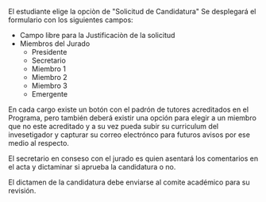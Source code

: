 El estudiante elige la opciòn de "Solicitud de Candidatura"
Se desplegará el formulario con los siguientes campos:
- Campo libre para la Justificaciòn de la solicitud
- Miembros del Jurado
  - Presidente
  - Secretario
  - Miembro 1
  - Miembro 2
  - Miembro 3
  - Emergente
 
 En cada cargo existe un botón con el padrón de tutores acreditados en el Programa, pero también deberá existir una opción 
 para elegir a un miembro que no este acreditado y a su vez pueda subir su curriculum del invesetigador y capturar su correo electrónco
 para futuros avisos por ese medio al respecto. 
  
 El secretario en conseso con el jurado es quien asentará los comentarios en el acta y dictaminar si aprueba  la candidatura o no.
 
 El dictamen de la candidatura debe enviarse al comite académico para su revisión.
 
 
